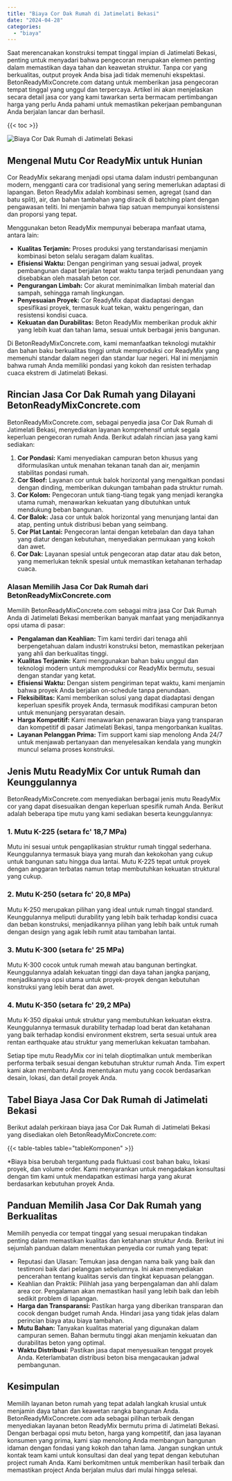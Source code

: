 ```yaml
---
title: "Biaya Cor Dak Rumah di Jatimelati Bekasi"
date: "2024-04-28"
categories: 
  - "biaya"
---
```


Saat merencanakan konstruksi tempat tinggal impian di Jatimelati Bekasi, penting untuk menyadari bahwa pengecoran merupakan elemen penting dalam memastikan daya tahan dan keawetan struktur. Tanpa cor yang berkualitas, output proyek Anda bisa jadi tidak memenuhi ekspektasi. BetonReadyMixConcrete.com datang untuk memberikan jasa pengecoran tempat tinggal yang unggul dan terpercaya. Artikel ini akan menjelaskan secara detail jasa cor yang kami tawarkan serta bermacam pertimbangan harga yang perlu Anda pahami untuk memastikan pekerjaan pembangunan Anda berjalan lancar dan berhasil.

{{< toc >}}

![Biaya Cor Dak Rumah di Jatimelati Bekasi](https://betoncor8.github.io/cor/harga-beton-readymix-concrete%20(37).png)

## Mengenal Mutu Cor ReadyMix untuk Hunian

Cor ReadyMix sekarang menjadi opsi utama dalam industri pembangunan modern, mengganti cara cor tradisional yang sering memerlukan adaptasi di lapangan. Beton ReadyMix adalah kombinasi semen, agregat (sand dan batu split), air, dan bahan tambahan yang diracik di batching plant dengan pengawasan teliti. Ini menjamin bahwa tiap satuan mempunyai konsistensi dan proporsi yang tepat.

Menggunakan beton ReadyMix mempunyai beberapa manfaat utama, antara lain:

- **Kualitas Terjamin:** Proses produksi yang terstandarisasi menjamin kombinasi beton selalu seragam dalam kualitas.
- **Efisiensi Waktu:** Dengan pengiriman yang sesuai jadwal, proyek pembangunan dapat berjalan tepat waktu tanpa terjadi penundaan yang disebabkan oleh masalah beton cor.
- **Pengurangan Limbah:** Cor akurat meminimalkan limbah material dan sampah, sehingga ramah lingkungan.
- **Penyesuaian Proyek:** Cor ReadyMix dapat diadaptasi dengan spesifikasi proyek, termasuk kuat tekan, waktu pengeringan, dan resistensi kondisi cuaca.
- **Kekuatan dan Durabilitas:** Beton ReadyMix memberikan produk akhir yang lebih kuat dan tahan lama, sesuai untuk berbagai jenis bangunan.

Di BetonReadyMixConcrete.com, kami memanfaatkan teknologi mutakhir dan bahan baku berkualitas tinggi untuk memproduksi cor ReadyMix yang memenuhi standar dalam negeri dan standar luar negeri. Hal ini menjamin bahwa rumah Anda memiliki pondasi yang kokoh dan resisten terhadap cuaca ekstrem di Jatimelati Bekasi.

## Rincian Jasa Cor Dak Rumah yang Dilayani BetonReadyMixConcrete.com

BetonReadyMixConcrete.com, sebagai penyedia jasa Cor Dak Rumah di Jatimelati Bekasi, menyediakan layanan komprehensif untuk segala keperluan pengecoran rumah Anda. Berikut adalah rincian jasa yang kami sediakan:

1. **Cor Pondasi:** Kami menyediakan campuran beton khusus yang diformulasikan untuk menahan tekanan tanah dan air, menjamin stabilitas pondasi rumah.
2. **Cor Sloof:** Layanan cor untuk balok horizontal yang mengaitkan pondasi dengan dinding, memberikan dukungan tambahan pada struktur rumah.
3. **Cor Kolom:** Pengecoran untuk tiang-tiang tegak yang menjadi kerangka utama rumah, menawarkan kekuatan yang dibutuhkan untuk mendukung beban bangunan.
4. **Cor Balok:** Jasa cor untuk balok horizontal yang menunjang lantai dan atap, penting untuk distribusi beban yang seimbang.
5. **Cor Plat Lantai:** Pengecoran lantai dengan ketebalan dan daya tahan yang diatur dengan kebutuhan, menyediakan permukaan yang kokoh dan awet.
6. **Cor Dak:** Layanan spesial untuk pengecoran atap datar atau dak beton, yang memerlukan teknik spesial untuk memastikan ketahanan terhadap cuaca.

### Alasan Memilih Jasa Cor Dak Rumah dari BetonReadyMixConcrete.com

Memilih BetonReadyMixConcrete.com sebagai mitra jasa Cor Dak Rumah Anda di Jatimelati Bekasi memberikan banyak manfaat yang menjadikannya opsi utama di pasar:

- **Pengalaman dan Keahlian:** Tim kami terdiri dari tenaga ahli berpengetahuan dalam industri konstruksi beton, memastikan pekerjaan yang ahli dan berkualitas tinggi.
- **Kualitas Terjamin:** Kami menggunakan bahan baku unggul dan teknologi modern untuk memproduksi cor ReadyMix bermutu, sesuai dengan standar yang ketat.
- **Efisiensi Waktu:** Dengan sistem pengiriman tepat waktu, kami menjamin bahwa proyek Anda berjalan on-schedule tanpa penundaan.
- **Fleksibilitas:** Kami memberikan solusi yang dapat diadaptasi dengan keperluan spesifik proyek Anda, termasuk modifikasi campuran beton untuk menunjang persyaratan desain.
- **Harga Kompetitif:** Kami menawarkan penawaran biaya yang transparan dan kompetitif di pasar Jatimelati Bekasi, tanpa mengorbankan kualitas.
- **Layanan Pelanggan Prima:** Tim support kami siap menolong Anda 24/7 untuk menjawab pertanyaan dan menyelesaikan kendala yang mungkin muncul selama proses konstruksi.

## Jenis Mutu ReadyMix Cor untuk Rumah dan Keunggulannya

BetonReadyMixConcrete.com menyediakan berbagai jenis mutu ReadyMix cor yang dapat disesuaikan dengan keperluan spesifik rumah Anda. Berikut adalah beberapa tipe mutu yang kami sediakan beserta keunggulannya:

### 1\. Mutu K-225 (setara fc' 18,7 MPa)

Mutu ini sesuai untuk pengaplikasian struktur rumah tinggal sederhana. Keunggulannya termasuk biaya yang murah dan kekokohan yang cukup untuk bangunan satu hingga dua lantai. Mutu K-225 tepat untuk proyek dengan anggaran terbatas namun tetap membutuhkan kekuatan struktural yang cukup.

### 2\. Mutu K-250 (setara fc' 20,8 MPa)

Mutu K-250 merupakan pilihan yang ideal untuk rumah tinggal standard. Keunggulannya meliputi durability yang lebih baik terhadap kondisi cuaca dan beban konstruksi, menjadikannya pilihan yang lebih baik untuk rumah dengan design yang agak lebih rumit atau tambahan lantai.

### 3\. Mutu K-300 (setara fc' 25 MPa)

Mutu K-300 cocok untuk rumah mewah atau bangunan bertingkat. Keunggulannya adalah kekuatan tinggi dan daya tahan jangka panjang, menjadikannya opsi utama untuk proyek-proyek dengan kebutuhan konstruksi yang lebih berat dan awet.

### 4\. Mutu K-350 (setara fc' 29,2 MPa)

Mutu K-350 dipakai untuk struktur yang membutuhkan kekuatan ekstra. Keunggulannya termasuk durability terhadap load berat dan ketahanan yang baik terhadap kondisi environment ekstrem, serta sesuai untuk area rentan earthquake atau struktur yang memerlukan kekuatan tambahan.

Setiap tipe mutu ReadyMix cor ini telah dioptimalkan untuk memberikan performa terbaik sesuai dengan kebutuhan struktur rumah Anda. Tim expert kami akan membantu Anda menentukan mutu yang cocok berdasarkan desain, lokasi, dan detail proyek Anda.

## Tabel Biaya Jasa Cor Dak Rumah di Jatimelati Bekasi

Berikut adalah perkiraan biaya jasa Cor Dak Rumah di Jatimelati Bekasi yang disediakan oleh BetonReadyMixConcrete.com:

{{< table-tables table="tableKomponen" >}}

\*Biaya bisa berubah tergantung pada fluktuasi cost bahan baku, lokasi proyek, dan volume order. Kami menyarankan untuk mengadakan konsultasi dengan tim kami untuk mendapatkan estimasi harga yang akurat berdasarkan kebutuhan proyek Anda.

## Panduan Memilih Jasa Cor Dak Rumah yang Berkualitas

Memilih penyedia cor tempat tinggal yang sesuai merupakan tindakan penting dalam memastikan kualitas dan ketahanan struktur Anda. Berikut ini sejumlah panduan dalam menentukan penyedia cor rumah yang tepat:

- Reputasi dan Ulasan: Temukan jasa dengan nama baik yang baik dan testimoni baik dari pelanggan sebelumnya. Ini akan menyediakan pencerahan tentang kualitas servis dan tingkat kepuasan pelanggan.
- Keahlian dan Praktik: Pilihlah jasa yang berpengalaman dan ahli dalam area cor. Pengalaman akan memastikan hasil yang lebih baik dan lebih sedikit problem di lapangan.
- **Harga dan Transparansi:** Pastikan harga yang diberikan transparan dan cocok dengan budget rumah Anda. Hindari jasa yang tidak jelas dalam perincian biaya atau biaya tambahan.
- **Mutu Bahan:** Tanyakan kualitas material yang digunakan dalam campuran semen. Bahan bermutu tinggi akan menjamin kekuatan dan durabilitas beton yang optimal.
- **Waktu Distribusi:** Pastikan jasa dapat menyesuaikan tenggat proyek Anda. Keterlambatan distribusi beton bisa mengacaukan jadwal pembangunan.

## Kesimpulan

Memilih layanan beton rumah yang tepat adalah langkah krusial untuk menjamin daya tahan dan keawetan rangka bangunan Anda. BetonReadyMixConcrete.com ada sebagai pilihan terbaik dengan menyediakan layanan beton ReadyMix bermutu prima di Jatimelati Bekasi. Dengan berbagai opsi mutu beton, harga yang kompetitif, dan jasa layanan konsumen yang prima, kami siap menolong Anda membangun bangunan idaman dengan fondasi yang kokoh dan tahan lama. Jangan sungkan untuk kontak team kami untuk konsultasi dan deal yang tepat dengan kebutuhan project rumah Anda. Kami berkomitmen untuk memberikan hasil terbaik dan memastikan project Anda berjalan mulus dari mulai hingga selesai.
